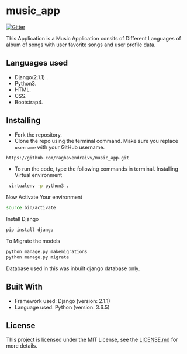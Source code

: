 # music_app
[![Gitter](https://gitter.im/music_app/contributers)](https://gitter.im/music_app/contributers)

This Application is a Music Application consits of Different Languages of album of songs with user favorite songs and user profile data.

## Languages used 

- Django(2.1.1) .
- Python3.
- HTML.
- CSS.
- Bootstrap4.

## Installing
 
- Fork the repository. 
- Clone the repo using the terminal command. Make sure you replace `username` with your GitHub username.
```bash
https://github.com/raghavendraivv/music_app.git 
```
- To run the code, type the following commands in terminal.
Installing Virtual environment
```bash
 virtualenv -p python3 .
```
Now Activate Your environment
```bash
source bin/activate
```
Install Django
```bash 
pip install django
```
To Migrate the models
 ```bash
 python manage.py makemigrations
 python manage.py migrate
 ```
 Database used in this was inbuilt django database only.

## Built With
- Framework used: Django (version: 2.1.1)
- Language used: Python (version: 3.6.5)
 
 
## License
This project is licensed under the MIT License, see the [LICENSE.md](https://github.com/raghavendraivv/music_app/blob/master/LICENSE) for more details.
    

